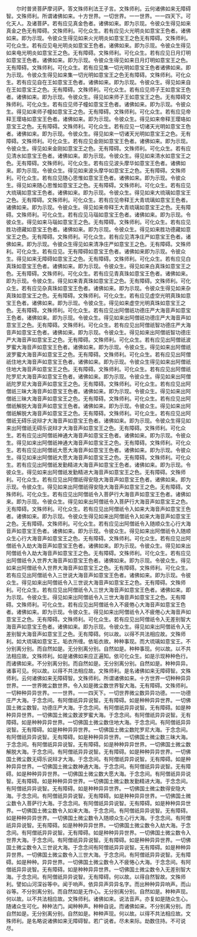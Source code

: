 <!-- { "loadSidebar": true } -->
　　尔时普贤菩萨摩诃萨。答文殊师利法王子言。文殊师利。云何诸佛如来无障碍智。文殊师利。所谓诸佛如来。十方世界。一切世界。一一世界。一一四天下。可化天人。及诸菩萨。若有应见真金色者。诸佛如来。即为示现。令彼众生得见如来真金之色无有障碍。文殊师利。可化众生。若有应见火光明炎如意宝王色者。诸佛如来。即为示现。令彼众生得见如来火光明炎如意宝王之色无有障碍。文殊师利。可化众生。若有应见电光明炎如意宝王色者。诸佛如来。即为示现。令彼众生得见如来电光明炎如意宝王之色。无有障碍。文殊师利。可化众生。若有应见日月灯明如意宝王色者。诸佛如来。即为示现。令彼众生得见如来日月灯明如意宝王之色。无有障碍。文殊师利。可化众生。若有应见集一切光明如意宝王色者诸佛如来。即为示现。令彼众生得见如来集一切光明如意宝王之色无有障碍。文殊师利。可化众生。若有应见自在王如意宝王色者。诸佛如来。即为示现。令彼众生。得见如来自在王如意宝王之色。无有障碍。文殊师利。可化众生。若有应见师子王如意宝王色者。诸佛如来。即为示现。令彼众生。得见如来师子王如意宝王之色。无有障碍文殊师利。可化众生。若有应见师子幢如意宝王色者。诸佛如来。即为示现。令彼众生。得见如来师子幢如意宝王之色。无有障碍。文殊师利。可化众生。若有应见帝释王璎珞如意宝王色者。诸佛如来。即为示现。令彼众生。得见如来帝释王璎珞如意宝王之色。无有障碍。文殊师利。可化众生。若有应见一切诸天光明如意宝王色者。诸佛如来。即为示现。令彼众生。得见如来一切诸天光明如意宝王之色。无有障碍。文殊师利。可化众生。若有应见金刚如意宝王色者。诸佛如来。即为示现。令彼众生。得见如来金刚如意宝王之色。无有障碍。文殊师利。可化众生。若有应见清水如意宝王色者。诸佛如来。即为示现。令彼众生。得见如来清水如意宝王之色。无有障碍。文殊师利。可化众生。若有应见波头摩华如意宝王色者。诸佛如来。即为示现。令彼众生。得见如来波头摩华如意宝王之色。无有障碍。文殊师利。可化众生。若有应见随心思惟如意宝王色者。诸佛如来。即为示现。令彼众生。得见如来随心思惟如意宝王之色。无有障碍。文殊师利。可化众生。若有应见大琉璃如意宝王色者。诸佛如来。即为示现。令彼众生。得见如来大琉璃如意宝王之色。无有障碍。文殊师利。可化众生。若有应见帝释王大青琉璃如意宝王色者。诸佛如来。即为示现。令彼众生。得见如来帝释王大青琉璃如意宝王之色。无有障碍。文殊师利。可化众生。若有应见马瑙如意宝王色者。诸佛如来。即为示现。令彼众生。得见如来马瑙如意宝王之色。无有障碍。文殊师利。可化众生。若有应见胜功德藏如意宝王色者。诸佛如来。即为示现。令彼众生。得见如来胜功德藏如意宝王之色。无有障碍。文殊师利。可化众生。若有应见清净庄严如意宝王色者。诸佛如来。即为示现。令彼众生得见如来清净庄严如意宝王之色。无有障碍。文殊师利。可化众生。若有应见。无有障碍如意宝王色者。诸佛如来即为示现。令彼众生。得见如来无障碍如意宝王之色。无有障碍。文殊师利。可化众生。若有应见白真珠如意宝王色者。诸佛如来。即为示现。令彼众生。得见如来白真珠如意宝王之色。无有障碍。文殊师利。可化众生。若有应见青真珠如意宝王色者。诸佛如来。即为示现。令彼众生。得见如来青真珠如意宝王之色。无有障碍。文殊师利。可化众生。若有应见杂真珠如意宝王色者。诸佛如来。即为示现。令彼众生得见如来杂真珠如意宝王之色。无有障碍。文殊师利。可化众生。若有应见虚空光明真珠如意宝王色者。诸佛如来。即为示现。令彼众生。得见如来虚空光明真珠如意宝王之色。无有障碍。文殊师利。可化众生。若有应见出阿僧祇功德庄严大海音声如意宝王色者。诸佛如来。即为示现。令彼众生。得见如来出阿僧祇功德庄严大海音声如意宝王之色。无有障碍。文殊师利。可化众生。若有应见出阿僧祇智功德庄严大海音声如意宝王色者。诸佛如来。即为示现。令彼众生。得见如来出阿僧祇智功德庄严大海音声如意宝王之色。无有障碍。文殊师利。可化众生。若有应见出阿僧祇波罗蜜大海音声如意宝王色者。诸佛如来。即为示现。令彼众生。得见如来出阿僧祇波罗蜜大海音声如意宝王之色。无有障碍。文殊师利。可化众生。若有应见出阿僧祇住地大海音声如意宝王色者。诸佛如来。即为示现。令彼众生得见如来出阿僧祇住地大海音声如意宝王之色。无有障碍。文殊师利。可化众生。若有应见出阿僧祇陀罗尼大海音声如意宝王色者。诸佛如来。即为示现。令彼众生。得见如来出阿僧祇陀罗尼大海音声如意宝王之色。无有障碍。文殊师利。可化众生。若有应见出阿僧祇三昧大海音声如意宝王色者。诸佛如来。即为示现。令彼众生。得见如来出阿僧祇三昧大海音声如意宝王之色。无有障碍。文殊师利。可化众生。若有应见出阿僧祇解脱大海音声如意宝王色者。诸佛如来。即为示现。令彼众生。得见如来出阿僧祇解脱大海音声如意宝王之色。无有障碍。文殊师利。可化众生。若有应见出阿僧祇无碍乐说辩才大海音声如意宝王色者。诸佛如来。即为示现。令彼众生得见如来出阿僧祇无碍乐说辩才大海音声如意宝王之色。无有障碍。文殊师利。可化众生。若有应见出阿僧祇神通大海音声如意宝王色者。诸佛如来。即为示现。令彼众生。得见如来出阿僧祇神通大海音声如意宝王之色。无有障碍。文殊师利。可化众生。若有应见出阿僧祇大愿大海音声如意宝王色者。诸佛如来。即为示现。令彼众生。得见如来出阿僧祇大愿大海音声如意宝王之色。无有障碍。文殊师利。可化众生。若有应见出阿僧祇发勤精进大海音声如意宝王色者。诸佛如来。即为示现。令彼众生。得见如来出阿僧祇发勤精进大海音声如意宝王之色。无有障碍。文殊师利。可化众生。若有应见出阿僧祇得安隐大海音声如意宝王色者。诸佛如来。即为示现。令彼众生。得见如来出阿僧祇得安隐大海音声如意宝王之色。无有障碍。文殊师利。可化众生。若有应见出阿僧祇令入菩萨行大海音声如意宝王色者。诸佛如来。即为示现。令彼众生。得见如来出阿僧祇令入菩萨行大海音声如意宝王之色。无有障碍。文殊师利。可化众生。若有应见出阿僧祇令入如来大海音声如意宝王色者。诸佛如来。即为示现。令彼众生得见如来出阿僧祇令入如来大海音声如意宝王之色。无有障碍。文殊师利。可化众生。若有应见出阿僧祇令入随顺众生心行大海音声如意宝王色者。诸佛如来。即为示现。令彼众生。得见如来出阿僧祇令入随顺众生心行大海音声如意宝王之色。无有障碍。文殊师利。可化众生。若有应见出阿僧祇令入劫大海音声如意宝王色者。诸佛如来。即为示现。令彼众生。得见如来出阿僧祇令入劫大海音声如意宝王之色。无有障碍。文殊师利。可化众生。若有应见出阿僧祇令入世界大海音声如意宝王色者。诸佛如来。即为示现。令彼众生。得见如来出阿僧祇令入世界大海音声如意宝王之色。无有障碍。文殊师利。可化众生。若有应见出阿僧祇令入三世说大海音声如意宝王色者。诸佛如来。即为示现。令彼众生。得见如来出阿僧祇令入三世说大海音声如意宝王之色。无有障碍。文殊师利。可化众生。若有应见出阿僧祇令入三世大海音声如意宝王色者。诸佛如来。即为示现。令彼众生。得见如来出阿僧祇令入三世大海音声如意宝王之色。无有障碍。文殊师利。可化众生。若有应见出阿僧祇令入不疲倦心大海音声如意宝王色者。诸佛如来。即为示现。令彼众生。得见如来出阿僧祇令入不疲倦心大海音声如意宝王之色。无有障碍。文殊师利。可化众生。若有应见出阿僧祇令入无差别智大海音声如意宝王色者。诸佛如来。即为示现。令彼众生。得见如来出阿僧祇令入无差别智大海音声如意宝王之色。无有障碍。何以故。以得不共法相应故。文殊师利。如大琉璃如意宝王。垢衣所缠。依垢衣故。种种事现。而大琉璃如意宝王。不分别离分别。而自然如是。无分别离分别。自然如是。种种事现。何以故。以不共法相应故。文殊师利。如是诸佛如来应正遍知。依可化众生。如是示现种种色行。而诸佛如来。不分别离分别。而自然如是。无分别离分别。自然如是。种种异异。诸事可见。何以故。以得不共法相应故。文殊师利。是名诸佛如来无障碍智。文殊师利。云何诸佛如来无障碍智。文殊师利。所谓诸佛如来。十方世界一切种种异异世界。一一世界微尘数世界。令入如是微尘数世界智大海。无有障碍。文殊师利。一切种种异异世界。一一世界。一一四天下。一切世界微尘数异异功德。一一功德庄严大海。于念念间。有阿僧祇异异说智。无有障碍。如是种种异异世界。一切佛国土微尘数智。功德庄严大海。于念念间。有阿僧祇异异说智。无有障碍。如是种种异异世界。一切佛国土微尘数波罗蜜大海。于念念间。有阿僧祇异异说智。无有障碍。如是种种异异世界。一切佛国土微尘数住地大海。于念念间。有阿僧祇异异说智。无有障碍。如是种种异异世界。一切佛国土微尘数陀罗尼大海。于念念间。有阿僧祇异异说智。无有障碍。如是种种异异世界。一切佛国土微尘数三昧大海。于念念间。有阿僧祇异异说智。无有障碍。如是种种异异世界。一切佛国土微尘数解脱大海。于念念间。有阿僧祇异异说智。无有障碍。如是种种异异世界。一切佛国土微尘数无碍乐说辩才大海。于念念间。有阿僧祇异异说智。无有障碍。如是种种异异世界。一切佛国土微尘数神通大海。于念念间。有阿僧祇异异说智。无有障碍。如是种种异异世界。一切佛国土微尘数大愿大海。于念念间。有阿僧祇异异说智。无有障碍。如是种种异异世界。一切佛国土微尘数发勤精进大海。于念念间。有阿僧祇异异说智。无有障碍。如是种种异异世界。一切佛国土微尘数得安隐大海。于念念间。有阿僧祇异异说智。无有障碍。如是种种异异世界。一切佛国土微尘数令入菩萨行大海。于念念间。有阿僧祇异异说智。无有障碍。如是种种异异世界。一切佛国土微尘数令入如来大海。于念念间。有阿僧祇异异说智。无有障碍。如是种种异异世界。一切佛国土微尘数令入随顺众生心行大海。于念念间。有阿僧祇异异说智。无有障碍。如是种种异异世界。一切佛国土微尘数令入劫大海。于念念间。有阿僧祇异异说智。无有障碍。如是种种异异世界。一切佛国土微尘数令入世界大海。于念念间。有阿僧祇异异说智。无有障碍。如是种种异异世界。一切佛国土微尘数令入三世说大海。于念念间有阿僧祇异异说智。无有障碍。如是种种异异世界。一切佛国土微尘数令入三世大海。于念念间。有阿僧祇异异说智。无有障碍。如是种种。异异世界。一切佛国土微尘数令入不疲惓心大海。于念念间。有阿僧祇异异说智。无有障碍。如是种种异异世界。一切佛国土微尘数令入无差别智大海。于念念间。有阿僧祇异异说智。无有障碍。何以故。以得自然智故。文殊师利。譬如山河深谷等中。闻于响声。依异异声异异名字。而出种种异异响声。而山谷等。不分别离分别。而自然如是无作心。无分别离分别。自然如是。种种声现。何以故。以不共法相应故。文殊师利。诸佛如来。说法音声。亦复如是随众生心。随诸众生可化。种种法门。闻种种声。种种自说。而诸佛如来。不分别离分别。而自然如是。无分别离分别。自然如是。种种声现。何以故。以得不共法相应故。文殊师利。是名略说诸佛如来无障碍智。若广说者。尽未来际。劫数住持。不可说尽。
